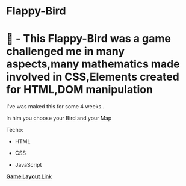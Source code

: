 # Flappy-Bird

<h1> 🐤 - This Flappy-Bird was a game challenged me in many aspects,many mathematics made involved in CSS,Elements created for HTML,DOM manipulation </h1>

I've was maked this for some 4 weeks..

In him you choose your Bird and your Map

 Techo:

 - HTML

 - CSS

 - JavaScript

<a href="https://leanluizz.github.io/Flappy-Bird/" /><strong>Game Layout</strong> Link
